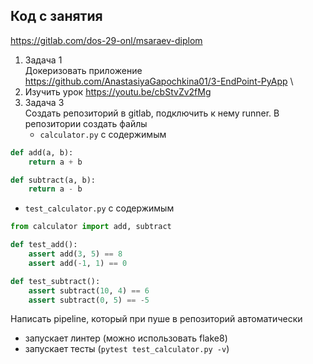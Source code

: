 ## Код с занятия
https://gitlab.com/dos-29-onl/msaraev-diplom

1) Задача 1 \
Докеризовать приложение https://github.com/AnastasiyaGapochkina01/3-EndPoint-PyApp \
2) Изучить урок https://youtu.be/cbStvZv2fMg
3) Задача 3 \
Создать репозиторий в gitlab, подключить к нему runner. В репозитории создать файлы
    -  `calculator.py` с содержимым
```python
def add(a, b):
    return a + b

def subtract(a, b):
    return a - b
```
   - `test_calculator.py` с содержимым
```python
from calculator import add, subtract

def test_add():
    assert add(3, 5) == 8
    assert add(-1, 1) == 0

def test_subtract():
    assert subtract(10, 4) == 6
    assert subtract(0, 5) == -5
```
Написать pipeline, который при пуше в репозиторий автоматически
- запускает линтер (можно использовать flake8)
- запускает тесты (`pytest test_calculator.py -v`)
